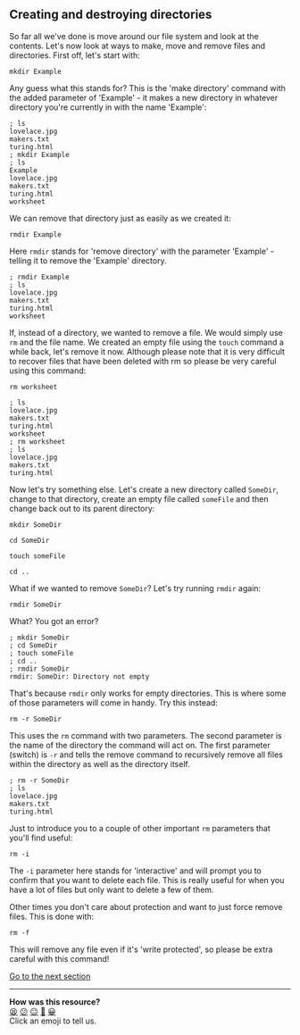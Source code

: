 ## Creating and destroying directories
So far all we've done is move around our file system and look at the contents. Let's now look at ways to make, move and remove files and directories. First off, let's start with:

`mkdir Example`

Any guess what this stands for? This is the 'make directory' command with the added parameter of 'Example' - it makes a new directory in whatever directory you're currently in with the name 'Example':

```shell
; ls
lovelace.jpg
makers.txt
turing.html
; mkdir Example
; ls
Example
lovelace.jpg
makers.txt
turing.html
worksheet

```

We can remove that directory just as easily as we created it:

`rmdir Example`

Here `rmdir` stands for 'remove directory' with the parameter 'Example' - telling it to remove the 'Example' directory.

```shell
; rmdir Example
; ls
lovelace.jpg
makers.txt
turing.html
worksheet

```

If, instead of a directory, we wanted to remove a file. We would simply use `rm` and the file name. We created an empty file using the `touch` command a while back, let's remove it now. Although please note that it is very difficult to recover files that have been deleted with rm so please be very careful using this command:

`rm worksheet`

```shell
; ls
lovelace.jpg
makers.txt
turing.html
worksheet
; rm worksheet
; ls
lovelace.jpg
makers.txt
turing.html

```

Now let's try something else. Let's create a new directory called `SomeDir`, change to that directory, create an empty file called `someFile` and then change back out to its parent directory:

`mkdir SomeDir`

`cd SomeDir`

`touch someFile`

`cd ..`

What if we wanted to remove `SomeDir`? Let's try running `rmdir` again:

`rmdir SomeDir`

What? You got an error?

```shell
; mkdir SomeDir
; cd SomeDir
; touch someFile
; cd ..
; rmdir SomeDir
rmdir: SomeDir: Directory not empty

```

That's because `rmdir` only works for empty directories. This is where some of those parameters will come in handy. Try this instead:

`rm -r SomeDir`

This uses the `rm` command with two parameters. The second parameter is the name of the directory the command will act on. The first parameter (switch) is `-r` and tells the remove command to recursively remove all files within the directory as well as the directory itself.

```shell
; rm -r SomeDir
; ls
lovelace.jpg
makers.txt
turing.html

```

Just to introduce you to a couple of other important `rm` parameters that you'll find useful:

`rm -i`

The `-i` parameter here stands for 'interactive' and will prompt you to confirm that you want to delete each file. This is really useful for when you have a lot of files but only want to delete a few of them.

Other times you don't care about protection and want to just force remove files. This is done with:

`rm -f`

This will remove any file even if it's 'write protected', so please be extra careful with this command!

[Go to the next section](./10_copying_and_moving_files.md)


<!-- BEGIN GENERATED SECTION DO NOT EDIT -->

---

**How was this resource?**  
[😫](https://airtable.com/shrUJ3t7KLMqVRFKR?prefill_Repository=makersacademy/course&prefill_File=foundations/command_line/09_creating_and_destroying_directories.md&prefill_Sentiment=😫) [😕](https://airtable.com/shrUJ3t7KLMqVRFKR?prefill_Repository=makersacademy/course&prefill_File=foundations/command_line/09_creating_and_destroying_directories.md&prefill_Sentiment=😕) [😐](https://airtable.com/shrUJ3t7KLMqVRFKR?prefill_Repository=makersacademy/course&prefill_File=foundations/command_line/09_creating_and_destroying_directories.md&prefill_Sentiment=😐) [🙂](https://airtable.com/shrUJ3t7KLMqVRFKR?prefill_Repository=makersacademy/course&prefill_File=foundations/command_line/09_creating_and_destroying_directories.md&prefill_Sentiment=🙂) [😀](https://airtable.com/shrUJ3t7KLMqVRFKR?prefill_Repository=makersacademy/course&prefill_File=foundations/command_line/09_creating_and_destroying_directories.md&prefill_Sentiment=😀)  
Click an emoji to tell us.

<!-- END GENERATED SECTION DO NOT EDIT -->
